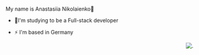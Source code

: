 ### <div align="center">
My name is Anastasiia Nikolaienko🌝
</div>  



- 🌱I'm studying to be a Full-stack developer   
- ⚡ I'm based in Germany                 <div align="right" >

  <img src="https://github.com/user-attachments/assets/bd7f2855-5bd0-4a34-b473-5512062576ec" alt="."></div>                       

